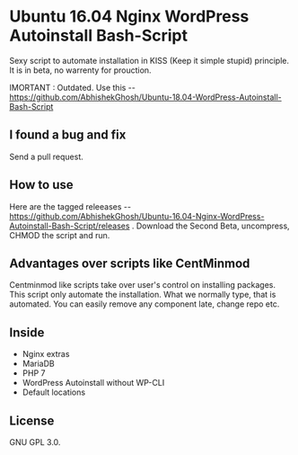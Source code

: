 # Ubuntu 16.04 Nginx WordPress Autoinstall Bash-Script 

Sexy script to automate installation in KISS (Keep it simple stupid) principle. It is in beta, no warrenty for prouction.

IMORTANT : Outdated. Use this -- https://github.com/AbhishekGhosh/Ubuntu-18.04-WordPress-Autoinstall-Bash-Script

## I found a bug and fix

Send a pull request.

## How to use

Here are the tagged releeases -- https://github.com/AbhishekGhosh/Ubuntu-16.04-Nginx-WordPress-Autoinstall-Bash-Script/releases . Download the Second Beta, uncompress, CHMOD the script and run. 

## Advantages over scripts like CentMinmod

Centminmod like scripts take over user's control on installing packages. This script only automate the installation. What we normally type, that is automated. You can easily remove any component late, change repo etc. 

## Inside

+ Nginx extras
+ MariaDB
+ PHP 7
+ WordPress Autoinstall without WP-CLI
+ Default locations

## License 

GNU GPL 3.0. 
